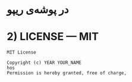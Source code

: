 # در پوشه‌ی ریپو

# 2) LICENSE — MIT
```text
MIT License

Copyright (c) YEAR YOUR_NAME
hos
Permission is hereby granted, free of charge,





